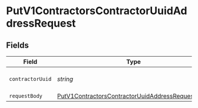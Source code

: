 # PutV1ContractorsContractorUuidAddressRequest


## Fields

| Field                                                                                                                           | Type                                                                                                                            | Required                                                                                                                        | Description                                                                                                                     |
| ------------------------------------------------------------------------------------------------------------------------------- | ------------------------------------------------------------------------------------------------------------------------------- | ------------------------------------------------------------------------------------------------------------------------------- | ------------------------------------------------------------------------------------------------------------------------------- |
| `contractorUuid`                                                                                                                | *string*                                                                                                                        | :heavy_check_mark:                                                                                                              | The UUID of the contractor                                                                                                      |
| `requestBody`                                                                                                                   | [PutV1ContractorsContractorUuidAddressRequestBody](../../models/operations/putv1contractorscontractoruuidaddressrequestbody.md) | :heavy_minus_sign:                                                                                                              | N/A                                                                                                                             |